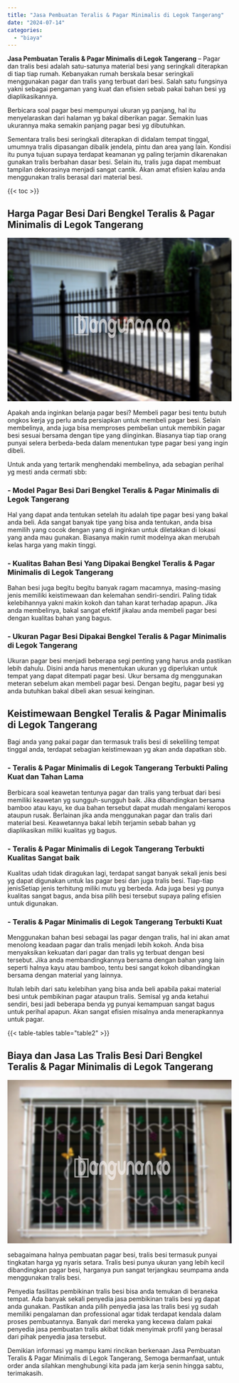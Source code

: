 ```yaml
---
title: "Jasa Pembuatan Teralis & Pagar Minimalis di Legok Tangerang"
date: "2024-07-14"
categories: 
  - "biaya"
---
```


**Jasa Pembuatan Teralis & Pagar Minimalis di Legok Tangerang** – Pagar dan tralis besi adalah satu-satunya material besi yang seringkali diterapkan di tiap tiap rumah. Kebanyakan rumah berskala besar seringkali menggunakan pagar dan tralis yang terbuat dari besi. Salah satu fungsinya yakni sebagai pengaman yang kuat dan efisien sebab pakai bahan besi yg diaplikasikannya.

Berbicara soal pagar besi mempunyai ukuran yg panjang, hal itu menyelaraskan dari halaman yg bakal diberikan pagar. Semakin luas ukurannya maka semakin panjang pagar besi yg dibutuhkan.

Sementara tralis besi seringkali diterapkan di didalam tempat tinggal, umumnya tralis dipasangan dibalik jendela, pintu dan area yang lain. Kondisi itu punya tujuan supaya terdapat keamanan yg paling terjamin dikarenakan gunakan tralis berbahan dasar besi. Selain itu, tralis juga dapat membuat tampilan dekorasinya menjadi sangat cantik. Akan amat efisien kalau anda menggunakan tralis berasal dari material besi.

{{< toc >}}

## Harga Pagar Besi Dari Bengkel Teralis & Pagar Minimalis di Legok Tangerang

![Jasa Pembuatan Teralis & Pagar Minimalis di Legok Tangerang](/images/pagar-minimalis-murah-39.png)

Apakah anda inginkan belanja pagar besi? Membeli pagar besi tentu butuh ongkos kerja yg perlu anda persiapkan untuk membeli pagar besi. Selain membelinya, anda juga bisa memproses pembelian untuk membikin pagar besi sesuai bersama dengan tipe yang diinginkan. Biasanya tiap tiap orang punyai selera berbeda-beda dalam menentukan type pagar besi yang ingin dibeli.

Untuk anda yang tertarik menghendaki membelinya, ada sebagian perihal yg mesti anda cermati sbb:
### \- Model Pagar Besi Dari Bengkel Teralis & Pagar Minimalis di Legok Tangerang

Hal yang dapat anda tentukan setelah itu adalah tipe pagar besi yang bakal anda beli. Ada sangat banyak tipe yang bisa anda tentukan, anda bisa memilih yang cocok dengan yang di inginkan untuk diletakkan di lokasi yang anda mau gunakan. Biasanya makin rumit modelnya akan merubah kelas harga yang makin tinggi.

### \- Kualitas Bahan Besi Yang Dipakai Bengkel Teralis & Pagar Minimalis di Legok Tangerang

Bahan besi juga begitu begitu banyak ragam macamnya, masing-masing jenis memiliki keistimewaan dan kelemahan sendiri-sendiri. Paling tidak kelebihannya yakni makin kokoh dan tahan karat terhadap apapun. Jika anda membelinya, bakal sangat efektif jikalau anda membeli pagar besi dengan kualitas bahan yang bagus.

### \- Ukuran Pagar Besi Dipakai Bengkel Teralis & Pagar Minimalis di Legok Tangerang

Ukuran pagar besi menjadi beberapa segi penting yang harus anda pastikan lebih dahulu. Disini anda harus menentukan ukuran yg diperlukan untuk tempat yang dapat ditempati pagar besi. Ukur bersama dg menggunakan meteran sebelum akan membeli pagar besi. Dengan begitu, pagar besi yg anda butuhkan bakal dibeli akan sesuai keinginan.

## Keistimewaan Bengkel Teralis & Pagar Minimalis di Legok Tangerang

Bagi anda yang pakai pagar dan termasuk tralis besi di sekeliling tempat tinggal anda, terdapat sebagian keistimewaan yg akan anda dapatkan sbb.

### \- Teralis & Pagar Minimalis di Legok Tangerang Terbukti Paling Kuat dan Tahan Lama

Berbicara soal keawetan tentunya pagar dan tralis yang terbuat dari besi memiliki keawetan yg sungguh-sungguh baik. Jika dibandingkan bersama bamboo atau kayu, ke dua bahan tersebut dapat mudah mengalami keropos ataupun rusak. Berlainan jika anda menggunakan pagar dan tralis dari material besi. Keawetannya bakal lebih terjamin sebab bahan yg diaplikasikan miliki kualitas yg bagus.

### \- Teralis & Pagar Minimalis di Legok Tangerang Terbukti Kualitas Sangat baik

Kualitas udah tidak diragukan lagi, terdapat sangat banyak sekali jenis besi yg dapat digunakan untuk las pagar besi dan juga tralis besi. Tiap-tiap jenisSetiap jenis terhitung miliki mutu yg berbeda. Ada juga besi yg punya kualitas sangat bagus, anda bisa pilih besi tersebut supaya paling efisien untuk digunakan.

### \- Teralis & Pagar Minimalis di Legok Tangerang Terbukti Kuat

Menggunakan bahan besi sebagai las pagar dengan tralis, hal ini akan amat menolong keadaan pagar dan tralis menjadi lebih kokoh. Anda bisa menyaksikan kekuatan dari pagar dan tralis yg terbuat dengan besi tersebut. Jika anda membandingkannya bersama dengan bahan yang lain seperti halnya kayu atau bamboo, tentu besi sangat kokoh dibandingkan bersama dengan material yang lainnya.

Itulah lebih dari satu kelebihan yang bisa anda beli apabila pakai material besi untuk pembikinan pagar ataupun tralis. Semisal yg anda ketahui sendiri, besi jadi beberapa benda yg punyai kemampuan sangat bagus untuk perihal apapun. Akan sangat efisien misalnya anda menerapkannya untuk pagar.

{{< table-tables table="table2" >}}

## Biaya dan Jasa Las Tralis Besi Dari Bengkel Teralis & Pagar Minimalis di Legok Tangerang

![Jasa Pembuatan Teralis & Pagar Minimalis di Legok Tangerang](/images/teralis-minimalis-murah-07.png)

sebagaimana halnya pembuatan pagar besi, tralis besi termasuk punyai tingkatan harga yg nyaris setara. Tralis besi punya ukuran yang lebih kecil dibandingkan pagar besi, harganya pun sangat terjangkau seumpama anda menggunakan tralis besi.

Penyedia fasilitas pembikinan tralis besi bisa anda temukan di beraneka tempat. Ada banyak sekali penyedia jasa pembikinan tralis besi yg dapat anda gunakan. Pastikan anda pilih penyedia jasa las tralis besi yg sudah memiliki pengalaman dan professional agar tidak terdapat kendala dalam proses pembuatannya. Banyak dari mereka yang kecewa dalam pakai penyedia jasa pembuatan tralis akibat tidak menyimak profil yang berasal dari pihak penyedia jasa tersebut.

Demikian informasi yg mampu kami rincikan berkenaan Jasa Pembuatan Teralis & Pagar Minimalis di Legok Tangerang, Semoga bermanfaat, untuk order anda silahkan menghubungi kita pada jam kerja senin hingga sabtu, terimakasih.
